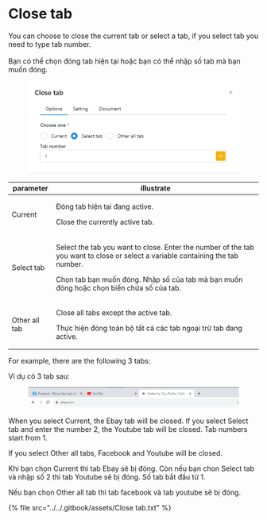 # Close tab

You can choose to close the current tab or select a tab, if you select tab you need to type tab number.\
\
Bạn có thể chọn đóng tab hiện tại hoặc bạn có thể nhập số tab mà bạn muốn đóng.

<figure><img src="../../.gitbook/assets/image (2) (1) (1) (1) (1) (1).png" alt=""><figcaption></figcaption></figure>

| parameter     | illustrate                                                                                                                                                                                                                                            |
| ------------- | ----------------------------------------------------------------------------------------------------------------------------------------------------------------------------------------------------------------------------------------------------- |
| Current       | <p>Đóng tab hiện tại đang active.    </p><p> </p><p>Close the currently active tab.</p>                                                                                                                                                               |
| Select tab    | <p>Select the tab you want to close. Enter the number of the tab you want to close or select a variable containing the tab number.       </p><p> </p><p>Chọn tab bạn muốn đóng. Nhập số của tab mà bạn muốn đóng hoặc chọn biến chứa số của tab. </p> |
| Other all tab | <p>Close all tabs except the active tab.</p><p></p><p>Thực hiện đóng toàn bộ tất cả các tab ngoại trừ tab đang active.</p>                                                                                                                            |

For example, there are the following 3 tabs:

Ví dụ có 3 tab sau:

<figure><img src="../../.gitbook/assets/image (38).png" alt=""><figcaption></figcaption></figure>

When you select Current, the Ebay tab will be closed. If you select Select tab and enter the number 2, the Youtube tab will be closed. Tab numbers start from 1.&#x20;

If you select Other all tabs, Facebook  and Youtube will be closed.

Khi bạn chọn Current thì tab Ebay sẽ bị đóng. Còn nếu bạn chon Select tab và nhập số 2 thì tab Youtube sẽ bị đóng. Số tab bắt đầu từ 1.

Nếu bạn chọn Other all tab thì tab facebook và tab youtube sẽ bị đóng.

{% file src="../../.gitbook/assets/Close tab.txt" %}
